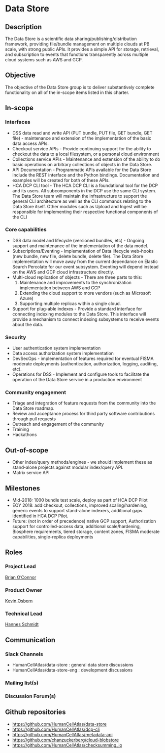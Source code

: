 
# Data Store


## Description
The Data Store is a scientific data sharing/publishing/distribution framework, providing file/bundle management on multiple clouds at PB scale, with strong public APIs. It provides a simple API for storage, retrieval, and subscription to events that functions transparently across multiple cloud systems such as AWS and GCP.

## Objective
The objective of the Data Store group is to deliver substantively complete functionality on all of the in-scope items listed in this charter.

## In-scope

### Interfaces
* DSS data read and write API (PUT bundle, PUT file, GET bundle, GET file) - maintenance and extension of the implementation of the basic data access APIs.
* Checkout service APIs - Provide continuing support for the ability to checkout the data to a local filesystem, or a personal cloud environment
* Collections service APIs - Maintenance and extension of the ability to do basic operations on arbitrary collections of objects in the Data Store.
* API Documentation - Programmatic APIs available for the Data Store include the REST interface and the Python bindings. Documentation and examples will be created for both of these APIs.
* HCA DCP CLI tool - The HCA DCP CLI is a foundational tool for the DCP and its users. All subcomponents in the DCP use the same CLI system. The Data Store team will maintain the infrastructure to support the general CLI architecture as well as the CLI commands relating to the Data Store itself. Other modules such as Upload and Ingest will be responsible for implementing their respective functional components of the CLI

### Core capabilities
* DSS data model and lifecycle (versioned bundles, etc) - Ongoing support and maintenance of the implementation of the data model. 
* Subscriptions/Eventing - Implementation of Data lifecycle web-hooks (new bundle, new file, delete bundle, delete file). The Data Store implementation will move away from the current dependance on Elastic Search Percolate for our event subsystem. Eventing will depend instead on the AWS and GCP cloud infrastructure directly.
* Multi-cloud replication of objects - There are three parts to this:
   1. Maintenance and improvements to the synchronization implementation between AWS and GCP
   2. Extending the cloud support to more vendors (such as Microsoft Azure) 
   3. Supporting multiple replicas within a single cloud.
* Support for plug-able indexes - Provide a standard interface for connecting indexing modules to the Data Store. This interface will provide a mechanism to connect indexing subsystems to receive events about the data. 

### Security
* User authentication system implementation
* Data access authorization system implementation 
* DevSecOps - implementation of features required for eventual FISMA moderate deployments (authentication, authorization, logging, auditing, etc).
* Operations for DSS - Implement and configure tools to facilitate the operation of the Data Store service in a production environment

### Community engagement
* Triage and integration of feature requests from the community into the Data Store roadmap. 
* Review and acceptance process for third party software contributions through pull requests
* Outreach and engagement of the community
* Training
* Hackathons

## Out-of-scope
* Other index/query methods/engines - we should implement these as stand-alone projects against modular index/query API.
* Matrix service API

## Milestones
* Mid-2018:  1000 bundle test scale, deploy as part of HCA DCP Pilot
* EOY 2018: add checkout, collections, improved scaling/hardening, generic events to support stand-alone indexers, additional gaps identified in HCA DCP Pilot.
* Future: (not in order of precedence) native GCP support, Authorization support for controlled-access data, additional scale/hardening, Biosphere requirements, tiered storage, content zones, FISMA moderate capabilities, single-replica deployments

## Roles

### Project Lead 
[Brian O’Connor](mailto:brocono@ucsc.edu) 

### Product Owner 
[Kevin Osborn](mailto:kosborn2@ucsc.edu) 

### Technical Lead 
[Hannes Schmidt](mailto:hannes@ucsc.edu) 

## Communication
### Slack Channels
* HumanCellAtlas/data-store : general data store discussions
* HumanCellAtlas/data-store-eng : development discussions
### Mailing list(s)
### Discussion Forum(s)

## Github repositories
* https://github.com/HumanCellAtlas/data-store
* https://github.com/HumanCellAtlas/dcp-cli
* https://github.com/HumanCellAtlas/metadata-api
* https://github.com/chanzuckerberg/cloud-blobstore
* https://github.com/HumanCellAtlas/checksumming_io


